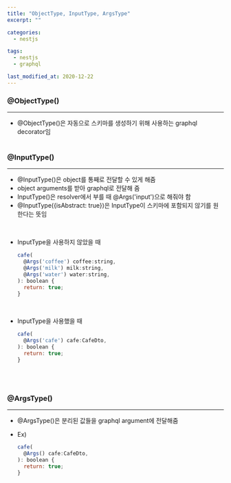 ```yaml
---
title: "ObjectType, InputType, ArgsType"
excerpt: ""

categories:
  - nestjs

tags:
  - nestjs
  - graphql

last_modified_at: 2020-12-22
---
```


<h3>@ObjectType()</h3>

---

- @ObjectType()은 자동으로 스키마를 생성하기 위해 사용하는 graphql decorator임
  <br><br>

<h3>@InputType()</h3>

---

- @InputType()은 object를 통째로 전달할 수 있게 해줌
- object arguments를 받아 graphql로 전달해 줌
- InputType()은 resolver에서 부를 때 @Args('input')으로 해줘야 함
- @InputType({isAbstract: true})은 InputType이 스키마에 포함되지 않기를 원한다는 뜻임

<br>

- InputType을 사용하지 않았을 때

  ```javascript
  cafe(
    @Args('coffee') coffee:string,
    @Args('milk') milk:string,
    @Args('water') water:string,
  ): boolean {
    return: true;
  }
  ```

<br>

- InputType을 사용했을 때

  ```javascript
  cafe(
    @Args('cafe') cafe:CafeDto,
  ): boolean {
    return: true;
  }
  ```

<br><br>

<h3>@ArgsType()</h3>

---

- @ArgsType()은 분리된 값들을 graphql argument에 전달해줌

- Ex)
  ```javascript
  cafe(
    @Args() cafe:CafeDto,
  ): boolean {
    return: true;
  }
  ```
